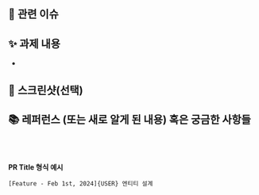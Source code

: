 ## 📌 관련 이슈

<!-- 관련있는 이슈 번호(#000)을 적어주세요.
  해당 pull request merge와 함께 이슈를 닫으려면
  closed #Issue_number를 적어주세요 -->

## ✨ 과제 내용

<!-- 과제에 대한 설명을 적어주세요 -->

- 

## 📸 스크린샷(선택)

<!-- 스크린샷이 필요한 과제면 스크린샷을 첨부해주세요 -->

## 📚 레퍼런스 (또는 새로 알게 된 내용) 혹은 궁금한 사항들

<!-- 참고할 사항이 있다면 적어주세요 -->

<br>
<br>

**PR Title 형식 예시**

```
[Feature - Feb 1st, 2024]{USER} 엔티티 설계
```
